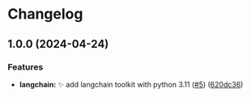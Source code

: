 # Changelog

## 1.0.0 (2024-04-24)


### Features

* **langchain:** :sparkles: add langchain toolkit with python 3.11 ([#5](https://github.com/Foxon-Consulting/toolkit-images/issues/5)) ([620dc36](https://github.com/Foxon-Consulting/toolkit-images/commit/620dc3652e8170ce4dcc62310ec55a9b9aa1d8e8))
